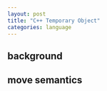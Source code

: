 ```yaml
---
layout: post
title: "C++ Temporary Object"
categories: language
---
```



## background







## move semantics


